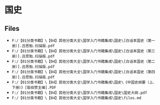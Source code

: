 # 国史

## Files

- `F:/【01分类书籍】\【04】其他分类大全\国学入门书籍集成\国史\[白话本国史（第一册）].吕思勉.扫描版.pdf`
- `F:/【01分类书籍】\【04】其他分类大全\国学入门书籍集成\国史\[白话本国史（第三册）].吕思勉.扫描版.pdf`
- `F:/【01分类书籍】\【04】其他分类大全\国学入门书籍集成\国史\[白话本国史（第二册）].吕思勉.扫描版.pdf`
- `F:/【01分类书籍】\【04】其他分类大全\国学入门书籍集成\国史\[白话本国史（第四册）].吕思勉.扫描版.pdf`
- `F:/【01分类书籍】\【04】其他分类大全\国学入门书籍集成\国史\《中国史纲要（上、下册）》[翦伯赞主编].PDF`
- `F:/【01分类书籍】\【04】其他分类大全\国学入门书籍集成\国史\国史大纲.pdf`
- `F:/【01分类书籍】\【04】其他分类大全\国学入门书籍集成\国史\files.md`
